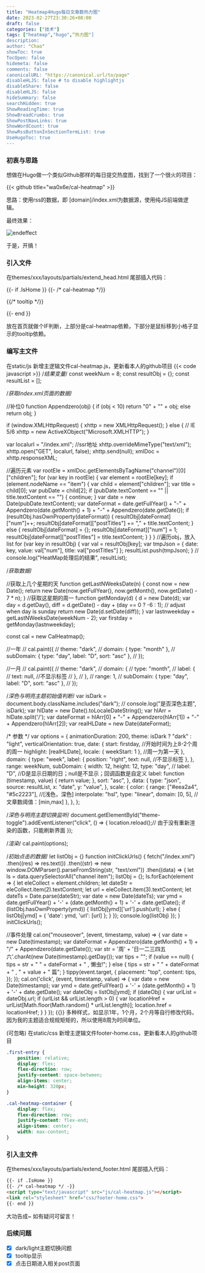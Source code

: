 ```yaml
---
title: "Heatmap4Hugo每日文章数热力图"
date: 2023-02-27T23:30:26+08:00
draft: false
categories: ["技术"]
tags: ["heatmap","hugo",“热力图"]
description: 
author: "Chao"
showToc: true
TocOpen: false
hidemeta: false
comments: false
canonicalURL: "https://canonical.url/to/page"
disableHLJS: false # to disable highlightjs
disableShare: false
disableHLJS: false
hideSummary: false
searchHidden: true
ShowReadingTime: true
ShowBreadCrumbs: true
ShowPostNavLinks: true
ShowWordCount: true
ShowRssButtonInSectionTermList: true
UseHugoToc: true
---
```

### 初衷与思路

想做在Hugo做一个类似Github那样的每日提交热度图，找到了一个很火的项目：

{{< github title="wa0x6e/cal-heatmap" >}}

思路：使用rss的数据，即 [domain]/index.xml为数据源，使用纯JS前端做逻辑。

最终效果：

![endeffect](https://i.imgtg.com/2023/02/27/VkNCM.png)

于是，开搞！

### 引入文件

在themes/xxx/layouts/partials/extend_head.html 尾部插入代码：

{{- if .IsHome }}
{{- /* cal-heatmap */}}

<script src="https://d3js.org/d3.v7.min.js"></script>

<script src="https://unpkg.com/cal-heatmap@4.0.0-beta.9/dist/cal-heatmap.min.js"></script>

<link rel="stylesheet" href="https://unpkg.com/cal-heatmap@4.0.0-beta.9/dist/cal-heatmap.css"></script>

{{/* tooltip */}}

<script src="https://unpkg.com/@popperjs/core@2"></script>

<script src="https://unpkg.com/tippy.js@6"></script>

{{- end }}

放在首页就做个IF判断，上部分是cal-heatmap依赖，下部分是鼠标移到小格子显示的tooltip依赖。

### 编写主文件

在static/js 新增主逻辑文件cal-heatmap.js，更新看本人的github项目
{{< code javascript >}}
/*结果变量*/
const weekNum = 8;
const resultObj = {};
const resultList = [];

/*获取index.xml页面的数据*/

//补位0
function Appendzero(obj) {
  if (obj < 10) return "0" + "" + obj;
  else return obj;
}

if (window.XMLHttpRequest) {
  xhttp = new XMLHttpRequest();
} else {
  // IE 5/6
  xhttp = new ActiveXObject("Microsoft.XMLHTTP");
}

var localurl = "/index.xml"; //ssr地址
xhttp.overrideMimeType("text/xml");
xhttp.open("GET", localurl, false);
xhttp.send(null);
xmlDoc = xhttp.responseXML;

//遍历元素
var rootEle = xmlDoc.getElementsByTagName("channel")[0]["children"];
for (var key in rootEle) {
  var element = rootEle[key];
  if (element.nodeName == "item") {
    var child = element["children"];
    var title = child[0];
    var pubDate = child[2];
    if (pubDate.textContent == "" || title.textContent == "") {
      continue;
    }
    var date = new Date(pubDate.textContent);
    var dateFormat =
      date.getFullYear() +
      "-" +
      Appendzero(date.getMonth() + 1) +
      "-" +
      Appendzero(date.getDate());
    if (resultObj.hasOwnProperty(dateFormat)) {
      resultObj[dateFormat]["num"]++;
      resultObj[dateFormat]["postTitles"] += "," + title.textContent;
    } else {
      resultObj[dateFormat] = {};
      resultObj[dateFormat]["num"] = 1;
      resultObj[dateFormat]["postTitles"] = title.textContent;
    }
  }
}
//遍历obj，放入list
for (var key in resultObj) {
  var val = resultObj[key];
  var tmpJson = { date: key, value: val["num"], title: val["postTitles"] };
  resultList.push(tmpJson);
}
// console.log("HeatMap处理后的结果", resultList);

/*获取数据*/

//获取上几个星期的天
function getLastNWeeksDate(n) {
  const now = new Date();
  return new Date(now.getFullYear(), now.getMonth(), now.getDate() - 7 * n);
}
//获取这星期的周一
function getMonday(d) {
  d = new Date(d);
  var day = d.getDay(),
    diff = d.getDate() - day + (day == 0 ? -6 : 1); // adjust when day is sunday
  return new Date(d.setDate(diff));
}
var lastnweekday = getLastNWeeksDate(weekNum - 2);
var firstday = getMonday(lastnweekday);

const cal = new CalHeatmap();

//一年
// cal.paint({
//   theme: "dark",
//   domain: { type: "month" },
//   subDomain: { type: "day", label: "D", sort: "asc" },
// });

//一月
// cal.paint({
//   theme: "dark",
//   domain: {
//     type: "month",
//     label: {
//       text: null, //不显示标签
//     },
//   },
//   range: 1,
//   subDomain: { type: "day", label: "D", sort: "asc" },
// });

/*深色与明亮主题初始值判断*/
var isDark = document.body.className.includes("dark");
// console.log("是否深色主题", isDark);
var hlDate = new Date().toLocaleDateString();
var hlArr = hlDate.split('/');
var dateFormat = hlArr[0] + "-" + Appendzero(hlArr[1]) + "-" + Appendzero(hlArr[2]);
var realHLDate = new Date(dateFormat);

/* 参数 */
var options = {
  animationDuration: 200,
  theme: isDark ? "dark" : "light",
  verticalOrientation: true,
  date: {
    start: firstday, //开始时间为上8-2个周的周一
    highlight: [realHLDate],
    locale: { weekStart: 1 }, //周一为第一天
  },
  domain: {
    type: "week",
    label: {
      position: "right",
      text: null, //不显示标签
    },
  },
  range: weekNum,
  subDomain: {
    width: 12,
    height: 12,
    type: "day",
    // label: "D", //D是显示日期的日；null是不显示；回调函数是自定义
    label: function (timestamp, value) {
      return value;
    },
    sort: "asc",
  },
  data: {
    type: "json",
    source: resultList,
    x: "date",
    y: "value",
  },
  scale: {
    color: {
      range: ["#eea2a4", "#5c2223"], //[浅色，深色]
      interpolate: "hsl",
      type: "linear",
      domain: [0, 5], //文章数阈值：[min,max]
    },
  },
};

/*深色与明亮主题切换监听*/
document.getElementById("theme-toggle").addEventListener("click", () => {
  location.reload();// 由于没有重新渲染的函数，只能刷新界面
});

/*渲染*/
cal.paint(options);

/*初始点击的数据*/
let listObj = {}
function initClickUrls() {
  fetch("/index.xml")
    .then((res) => res.text())
    .then((str) => new window.DOMParser().parseFromString(str, "text/xml"))
    .then((data) => {
      let ls = data.querySelectorAll("channel item");
      listObj = {};
      ls.forEach(element => {
        let eleCollect = element.children;
        let dateStr = eleCollect.item(2).textContent;
        let url = eleCollect.item(3).textContent;
        let dateTs = Date.parse(dateStr);
        var date = new Date(dateTs);
        var ymd = date.getFullYear() + '-' + (date.getMonth() + 1) + '-' + date.getDate();
        if (listObj.hasOwnProperty(ymd)) {
          listObj[ymd]['url'].push(url);
        }
        else {
          listObj[ymd] = { 'date': ymd, 'url': [url] };
        }
      });
      console.log(listObj)
    });
}
initClickUrls();

//事件处理
cal.on("mouseover", (event, timestamp, value) => {
  var date = new Date(timestamp);
  var dateFormat = Appendzero(date.getMonth() + 1) + "/" + Appendzero(date.getDate());
  var str = '周' + '日一二三四五六'.charAt(new Date(timestamp).getDay());
  var tips = "";
  if (value == null) {
    tips = str + " " + dateFormat + " , 懒虫!";
  }
  else {
    tips = str + " " + dateFormat + " , " + value + " 篇";
  }
  tippy(event.target, {
    placement: "top",
    content: tips,
  });
});
cal.on('click', (event, timestamp, value) => {
  var date = new Date(timestamp);
  var ymd = date.getFullYear() + '-' + (date.getMonth() + 1) + '-' + date.getDate();
  var dateObj = listObj[ymd];
  if (dateObj) {
    var urlList = dateObj.url;
    if (urlList && urlList.length > 0) {
      var locationHref = urlList[Math.floor(Math.random() * urlList.length)];
      location.href = locationHref;
    }
  }
});
{{</code>}}
多种样式，如显示1年，1个月，2个月等自行修改代码，因为我的主题适合规规矩矩的，所以使用8周为时间单位。

(可忽略) 在static/css 新增主逻辑文件footer-home.css，更新看本人的github项目

```css
.first-entry {
    position: relative;
    display: flex;
    flex-direction: row;
    justify-content: space-between;
    align-items: center;
    min-height: 320px;
}

.cal-heatmap-container {
    display: flex;
    flex-direction: row;
    justify-content: flex-end;
    align-items: center;
    width: max-content;
}
```

### 引入主文件

在themes/xxx/layouts/partials/extend_footer.html 尾部插入代码：

```html
{{- if .IsHome }}
{{- /* cal-heatmap */ -}}
<script type="text/javascript" src="js/cal-heatmap.js"></script>
<link rel="stylesheet" href="css/footer-home.css">
{{- end }}
```

大功告成~ 如有疑问可留言！

### 后续问题

* [X] dark/light主题切换问题
* [X] tooltip显示
* [X] 点击日期进入相关post页面
